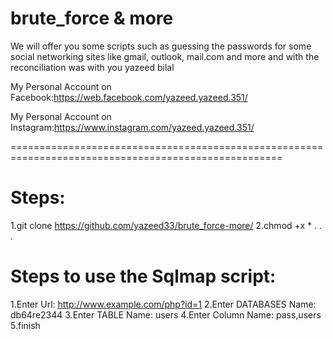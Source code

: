 # brute_force & more

We will offer you some scripts such as guessing the passwords for some social networking sites like gmail, outlook, mail.com and more and with the reconciliation was with you yazeed bilal

My Personal Account on Facebook:https://web.facebook.com/yazeed.yazeed.351/

My Personal Account on Instagram:https://www.instagram.com/yazeed.yazeed.351/

=====================================================================================================

# Steps:
1.git clone https://github.com/yazeed33/brute_force-more/
2.chmod +x *
.
.
.
# Steps to use the Sqlmap script:
1.Enter Url: http://www.example.com/php?id=1
2.Enter DATABASES Name: db64re2344
3.Enter TABLE Name: users
4.Enter Column Name: pass,users
5.finish
